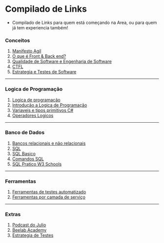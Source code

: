 # Compilado de Links

- Compilado de Links para quem está começando na Area, ou para quem já tem experiencia também!

### Conceitos

1. [Manifesto Agil](https://robsoncamargo.com.br/blog/Manifesto-Agil-entenda-como-surgiu-e-conheca-os-12-principios)
2. [O que é Front & Back end?](https://www.alura.com.br/artigos/o-que-e-front-end-e-back-end)
3. [Qualidade de Software e Engenharia de Software](https://www.devmedia.com.br/qualidade-de-software-engenharia-de-software-29/18209)
4. [CTFL](https://bstqb.org.br/b9/sobre-ctfl)
5. [Estrategia e Testes de Software](https://youtu.be/id8Yf3iXroY)

---

### Logica de Programação

1. [Logica de programação](https://kenzie.com.br/blog/logica-de-programacao/)
2. [Introdução a Logica de Programação](https://www.youtube.com/watch?v=Ds1n6aHchRU)
3. [Variaveis e tipos primitivos C#](https://www.caelum.com.br/apostila-csharp-orientacao-objetos/variaveis-e-tipos-primitivos)
4. [Operadores Logicos](https://dicasdeprogramacao.com.br/operadores-logicos/#:~:text=Tipo%20de%20dados%20L%C3%93GICO,chamado%20booleano%20(%20ou%20l%C3%B3gico%20).&text=As%20opera%C3%A7%C3%B5es%20l%C3%B3gicas%20trabalham%20sobre,E%20N%C3%83O%2DOU%2DEXCLUSIVO.)

---

### Banco de Dados

1. [Bancos relacionais e não relacionais](https://marquesfernandes.com/tecnologia/banco-de-dados-relacional-sql-e-nao-relacional-nosql-o-que-sao-para-que-servem-e-qual-a-diferenca/)
2. [SQL](https://www.devmedia.com.br/introducao-a-linguagem-sql/40690)
3. [SQL Basico](https://www.devmedia.com.br/sql-basico/28877)
4. [Comandos SQL](https://www.devmedia.com.br/guia/guia-completo-de-sql/38314)
6. [SQL Pratico W3 Schools](https://www.w3schools.com/sql/)

--- 

### Ferramentas

1. [Ferramentas de testes automatizado](https://k21.global/br/blog/qualidade-do-software-testes-automatizados)
2. [Ferramentas por camada de serviço](https://youtu.be/1IaSpe19_BA)

---

### Extras

1. [Podcast do Julio](https://anchor.fm/juliodelimas)
2. [Beelab Academy](https://medium.com/beelabacademy)
3. [Estrategia de Testes](https://youtu.be/IQJj5ZYIVos)